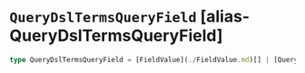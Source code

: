 # `QueryDslTermsQueryField` [alias-QueryDslTermsQueryField]
```typescript
type QueryDslTermsQueryField = [FieldValue](./FieldValue.md)[] | [QueryDslTermsLookup](./QueryDslTermsLookup.md);
```

